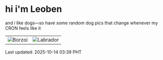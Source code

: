 # hi i'm Leoben

and i like dogs—so have some random dog pics that change whenever my CRON feels like it

|  |  |
|--------|----------|
| ![Borzoi](https://random-dog-vercel.vercel.app/api/random-borzoi?v=1760384378) | ![Labrador](https://random-dog-vercel.vercel.app/api/random-labrador?v=1760384378) |

Last updated: 2025-10-14 03:39 PHT
